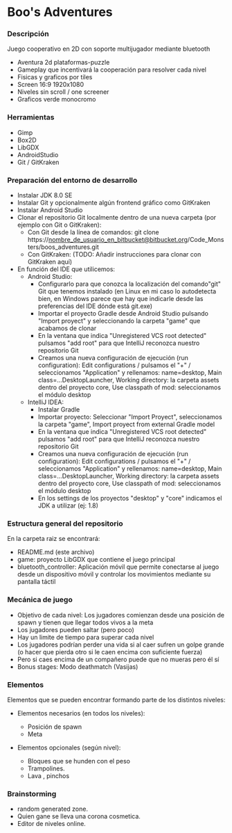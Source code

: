 # Boo's Adventures #

### Descripción ###

Juego cooperativo en 2D con soporte multijugador mediante bluetooth
* Aventura 2d plataformas-puzzle
* Gameplay que incentivará la cooperación para resolver cada nivel
* Fisicas y graficos por tiles
* Screen 16:9 1920x1080
* Niveles sin scroll / one screener
* Graficos verde monocromo

### Herramientas ###

* Gimp
* Box2D
* LibGDX
* AndroidStudio
* Git / GitKraken

### Preparación del entorno de desarrollo ###

* Instalar JDK 8.0 SE
* Instalar Git y opcionalmente algún frontend gráfico como GitKraken
* Instalar Android Studio
* Clonar el repositorio Git localmente dentro de una nueva carpeta (por ejemplo con Git o GitKraken):
  * Con Git desde la línea de comandos: git clone https://nombre_de_usuario_en_bitbucket@bitbucket.org/Code_Monsters/boos_adventures.git
  * Con GitKraken: (TODO: Añadir instrucciones para clonar con GitKraken aquí)
* En función del IDE que utilicemos:
  * Android Studio:
    * Configurarlo para que conozca la localización del comando"git" Git que tenemos instalado (en Linux en mi caso lo autodetecta bien, en Windows parece que hay que indicarle desde las preferencias del IDE dónde está git.exe)
	* Importar el proyecto Gradle desde Android Studio pulsando "Import proyect" y seleccionando la carpeta "game" que acabamos de clonar
    * En la ventana que indica "Unregistered VCS root detected" pulsamos "add root" para que IntelliJ reconozca nuestro repositorio Git
    * Creamos una nueva configuración de ejecución (run configuration): Edit configurations / pulsamos el "+" / seleccionamos "Application" y rellenamos: name=desktop, Main class=...DesktopLauncher, Working directory: la carpeta assets dentro del proyecto core, Use classpath of mod: seleccionamos el módulo desktop
  * IntelliJ IDEA:
    * Instalar Gradle
    * Importar proyecto: Seleccionar "Import Proyect", seleccionamos la carpeta "game", Import proyect from external Gradle model
	* En la ventana que indica "Unregistered VCS root detected" pulsamos "add root" para que IntelliJ reconozca nuestro repositorio Git
    * Creamos una nueva configuración de ejecución (run configuration): Edit configurations / pulsamos el "+" / seleccionamos "Application" y rellenamos: name=desktop, Main class=...DesktopLauncher, Working directory: la carpeta assets dentro del proyecto core, Use classpath of mod: seleccionamos el módulo desktop
	* En los settings de los proyectos "desktop" y "core" indicamos el JDK a utilizar (ej: 1.8)

### Estructura general del repositorio ###

En la carpeta raiz se encontrará:
* README.md (este archivo)
* game: proyecto LibGDX que contiene el juego principal
* bluetooth_controller: Aplicación móvil que permite conectarse al juego desde un dispositivo móvil y controlar los movimientos mediante su pantalla táctil

### Mecánica de juego ###

* Objetivo de cada nivel: Los jugadores comienzan desde una posición de spawn y tienen que llegar todos vivos a la meta
* Los jugadores pueden saltar (pero poco)
* Hay un limite de tiempo para superar cada nivel
* Los jugadores podrían perder una vida si al caer sufren un golpe grande (o hacer que pierda otro si le caen encima con suficiente fuerza)
* Pero si caes encima de un compañero puede que no mueras pero él sí
* Bonus stages: Modo deathmatch (Vasijas)

### Elementos ###

Elementos que se pueden encontrar formando parte de los distintos niveles:

* Elementos necesarios (en todos los niveles):
  * Posición de spawn
  * Meta
  
* Elementos opcionales (según nivel):
  * Bloques que se hunden con el peso
  * Trampolines.
  * Lava , pinchos

### Brainstorming ###

* random generated zone.
* Quien gane se lleva una corona cosmetica.
* Editor de niveles online.
